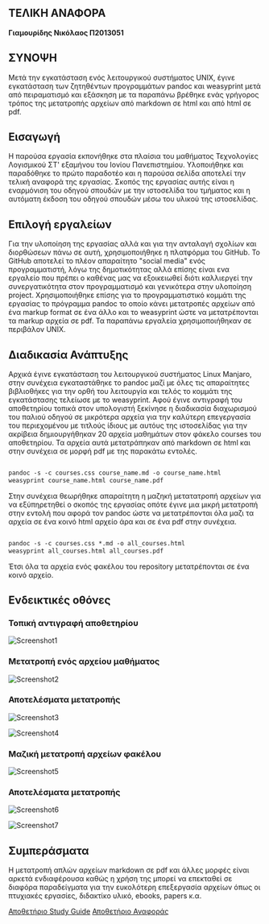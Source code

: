 ## ΤΕΛΙΚΗ ΑΝΑΦΟΡΑ
**Γιαμουρίδης Νικόλαος Π2013051**

## ΣΥΝΟΨΗ
Μετά την εγκατάσταση ενός λειτουργικού συστήματος UNIX, έγινε εγκατάσταση των ζητηθέντων προγραμμάτων pandoc και weasyprint μετά από πειραματισμό και εξάσκηση με τα παραπάνω βρέθηκε ενάς γρήγορος τρόπος της μετατροπής αρχείων από markdown σε html και από html σε pdf.

## Εισαγωγή
Η παρούσα εργασία εκπονήθηκε στα πλαίσια του μαθήματος Τεχνολογίες Λογισμικού ΣΤ' εξαμήνου του Ιονίου Πανεπιστημίου. Υλοποιήθηκε και παραδόθηκε το πρώτο παραδοτέο και η παρούσα σελίδα αποτελεί την τελική αναφορά της εργασίας. Σκοπός της εργασίας αυτής είναι η εναρμόνιση του οδηγού σπουδών με την ιστοσελίδα του τμήματος και η αυτόματη έκδοση του οδηγού σπουδών μέσω του υλικού της ιστοσελίδας.

## Επιλογή εργαλείων
Για την υλοποίηση της εργασίας αλλά και για την ανταλαγή σχολίων και διορθώσεων πάνω σε αυτή, χρησιμοποιήθηκε η πλατφόρμα του GitHub. To GitHub αποτελεί το πλέον απαραίτητο "social media" ενός προγραμματιστή, λόγω  της δημοτικότητας αλλά επίσης είναι ενα εργαλείο που πρέπει ο καθένας μας να εξοικειωθεί διότι καλλιεργεί την συνεργατικότητα στον προγραμματισμό και γενικότερα στην υλοποίηση project. Χρησιμοποιήθηκε επίσης για το προγραμματιστικό κομμάτι της εργασίας το πρόγραμμα pandoc το οποίο κάνει μετατροπές αρχείων από ένα markup format σε ένα άλλο και το weasyprint ώστε να μετατρέπονται τα markup αρχεία σε pdf. Τα παραπάνω εργαλεία χρησιμοποιήθηκαν σε περιβάλον UNIX.

## Διαδικασία Ανάπτυξης
Αρχικά έγινε εγκατάσταση του λειτουργικού συστήματος Linux Manjaro, στην συνέχεια εγκαταστάθηκε το pandoc μαζί με όλες τις απαραίτητες βιβλιοθήκες για την ορθή του λειτουργία και τελός το κομμάτι της εγκατάστασης τελείωσε με το weasyprint. Αφού έγινε αντιγραφή του αποθετηρίου τοπικά στον υπολογιστή ξεκίνησε η διαδικασία διαχωρισμού του παλιού οδηγού σε μικρότερα αρχεία για την καλύτερη επεγεργασία του περιεχομένου με τιτλούς ίδιους με αυτόυς της ιστοσελίδας για την ακρίβεια δημιουργήθηκαν 20 αρχεία μαθημάτων στον φάκελο courses του αποθετηρίου. Τα αρχεία αυτά μετατράπηκαν από markdown σε html και στην συνέχεια σε μορφή pdf με της παρακάτω εντολές.

```markdown

pandoc -s -c courses.css course_name.md -o course_name.html
weasyprint course_name.html course_name.pdf

```
Στην συνέχεια θεωρήθηκε απαραίτητη η μαζηκή μετατατροπή αρχείων για να εξύπηρετηθεί ο σκοπός της εργασίας οπότε έγινε μια μικρή μετατροπή στην εντολή που αφορά τον pandoc ώστε να μετατρέπονται όλα μαζι τα αρχεία σε ένα κοινό html αρχείο άρα και σε ένα pdf στην συνέχεια.

```markdown

pandoc -s -c courses.css *.md -o all_courses.html
weasyprint all_courses.html all_courses.pdf


```
Έτσι όλα τα αρχεία ενός φακέλου του repository μετατρέπονται σε ένα κοινό αρχείο.


## Ενδεικτικές οθόνες

### Τοπική αντιγραφή αποθετηρίου 

![Screenshot1](  https://raw.githubusercontent.com/DIYamYam/SWFinal/master/topic.png  )

### Μετατροπή ενός αρχείου μαθήματος

![Screenshot2](  https://raw.githubusercontent.com/DIYamYam/SWFinal/master/hci.convert.png  )

### Αποτελέσματα μετατροπής

![Screenshot3](  https://raw.githubusercontent.com/DIYamYam/SWFinal/master/hcihtml.png  )

![Screenshot4](  https://raw.githubusercontent.com/DIYamYam/SWFinal/master/hcipdf.png  )

### Μαζική μετατροπή αρχείων φακέλου

![Screenshot5](  https://raw.githubusercontent.com/DIYamYam/SWFinal/master/allconvert.png  )

### Αποτελέσματα μετατροπής

![Screenshot6](  https://raw.githubusercontent.com/DIYamYam/SWFinal/master/allhtml.png  )

![Screenshot7](  https://raw.githubusercontent.com/DIYamYam/SWFinal/master/allpdf.png  )


## Συμπεράσματα
Η μετατροπή απλών αρχείων markdown σε pdf και άλλες μορφές είναι αρκετά ενδιαφέρουσα καθώς η χρήση της μπορεί να επεκταθεί σε διαφόρα παραδείγματα για την ευκολότερη επεξεργασία αρχείων όπως οι πτυχιακές εργασίες, διδακτίκο υλικό, ebooks, papers κ.α.



[Αποθετήριο Study Guide](https://github.com/DIYamYam/study-guide)
[Αποθετήριο Αναφοράς](https://github.com/DIYamYam/SWFinal)
